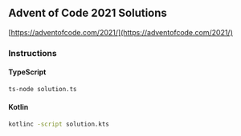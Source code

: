 ## Advent of Code 2021 Solutions

[https://adventofcode.com/2021/](https://adventofcode.com/2021/)

### Instructions

#### TypeScript

```sh
ts-node solution.ts
```

#### Kotlin

```sh
kotlinc -script solution.kts
```
